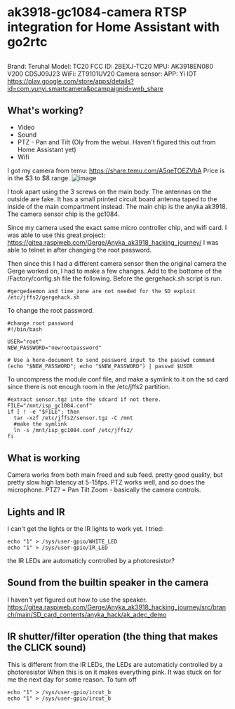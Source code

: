 # ak3918-gc1084-camera RTSP integration for Home Assistant with go2rtc
## 
Brand: Teruhal
Model: TC20
FCC ID: 2BEXJ-TC20
MPU: AK3918EN080 V200 CDSJ09J23
WiFi: ZT9101UV20
Camera sensor: 
APP: Yi IOT https://play.google.com/store/apps/details?id=com.yunyi.smartcamera&pcampaignid=web_share

## What's working?
* Video
* Sound
* PTZ - Pan and Tilt (Oly from the webui. Haven't figured this out from Home Assistant yet)
* Wifi

I got my camera from temu: https://share.temu.com/A5qeTOEZVbA Price is in the $3 to $8 range. 
![image](https://github.com/user-attachments/assets/c23b2242-16df-46c6-87fc-d2d16095efb9)

I took apart using the 3 screws on the main body. 
The antennas on the outside are fake. It has a small printed circuit board antenna taped to the inside of the main compartment instead. 
The main chip is the anyka ak3918. The camera sensor chip is the gc1084.

Since my camera used the exact same micro controller chip, and wifi card. I was able to use this great project:
https://gitea.raspiweb.com/Gerge/Anyka_ak3918_hacking_journey/
I was able to telnet in after changing the root password.

Then since this I had a different camera sensor then the original camera the Gerge worked on, I had to make a few changes. Add to the bottome of the /Factory/config.sh file the following. Before the gergehack.sh script is run.
```
#gergedaemon and time_zone are not needed for the SD exploit
/etc/jffs2/gergehack.sh
```

To change the root password.
```
#change root password
#!/bin/bash

USER="root"
NEW_PASSWORD="newrootpassword"

# Use a here-document to send password input to the passwd command
(echo "$NEW_PASSWORD"; echo "$NEW_PASSWORD") | passwd $USER
```

To uncompress the module conf file, and make a symlink to it on the sd card since there is not enough room in the /etc/jffs2 partition. 
```
#extract sensor.tgz into the sdcard if not there.
FILE="/mnt/isp_gc1084.conf"
if [ ! -e "$FILE"; then
  tar -xzf /etc/jffs2/sensor.tgz -C /mnt
  #make the symlink
  ln -s /mnt/isp_gc1084.conf /etc/jffs2/
fi
```
## What is working
Camera works from both main freed and sub feed. pretty good quality, but pretty slow high latency at 5-15fps. PTZ works well, and so does the microphone. 
PTZ? = 
Pan Tilt Zoom - basically the camera controls.

## Lights and IR
I can't get the lights or the IR lights to work yet.
I tried:
```
echo "1" > /sys/user-gpio/WHITE_LED
echo "1" > /sys/user-gpio/IR_LED
```
the IR LEDs are automaticly controlled by a photoresistor? 

## Sound from the builtin speaker in the camera
I haven't yet figured out how to use the speaker.
https://gitea.raspiweb.com/Gerge/Anyka_ak3918_hacking_journey/src/branch/main/SD_card_contents/anyka_hack/ak_adec_demo

## IR shutter/filter operation (the thing that makes the CLICK sound)
This is different from the IR LEDs, the LEDs are automaticly controlled by a photoresistor
When this is on it makes everything pink. It was stuck on for me the next day for some reason. 
To turn off
```
echo "1" > /sys/user-gpio/ircut_b
echo "1" > /sys/user-gpio/ircut_b
```
